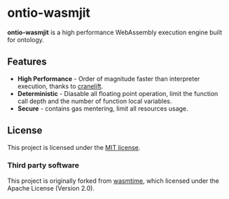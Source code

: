 # ontio-wasmjit

**ontio-wasmjit** is a high performance WebAssembly execution engine built for ontology.

## Features

- **High Performance** - Order of magnitude faster than interpreter execution, thanks to [cranelift](https://github.com/bytecodealliance/cranelift).
- **Deterministic** - Diasable all floating point operation, limit the function call depth and the number of function local variables.
- **Secure** - contains gas mentering, limit all resources usage.


## License

This project is licensed under the [MIT license](LICENSE).

### Third party software

This project is originally forked from [wasmtime](https://github.com/bytecodealliance/wasmtime), which licensed under the Apache License (Version 2.0).
